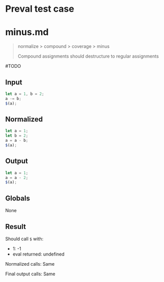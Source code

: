 # Preval test case

# minus.md

> normalize > compound > coverage > minus
>
> Compound assignments should destructure to regular assignments

#TODO

## Input

`````js filename=intro
let a = 1, b = 2;
a -= b;
$(a);
`````

## Normalized

`````js filename=intro
let a = 1;
let b = 2;
a = a - b;
$(a);
`````

## Output

`````js filename=intro
let a = 1;
a = a - 2;
$(a);
`````

## Globals

None

## Result

Should call `$` with:
 - 1: -1
 - eval returned: undefined

Normalized calls: Same

Final output calls: Same
